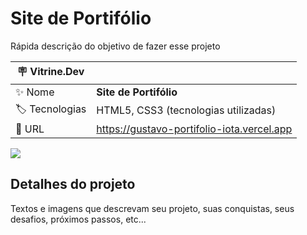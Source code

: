 # Site de Portifólio

Rápida descrição do objetivo de fazer esse projeto

| :placard: Vitrine.Dev |     |
| -------------  | --- |
| :sparkles: Nome        | **Site de Portifólio**
| :label: Tecnologias | HTML5, CSS3 (tecnologias utilizadas)
| :rocket: URL         |https://gustavo-portifolio-iota.vercel.app

<!-- Inserir imagem com a #vitrinedev ao final do link -->
![]([https://postimg.cc/jLy2GDMZ](https://i.postimg.cc/65mZ4RnJ/imagem-2022-12-07-143937945.png)#vitrinedev)

## Detalhes do projeto

Textos e imagens que descrevam seu projeto, suas conquistas, seus desafios, próximos passos, etc...
